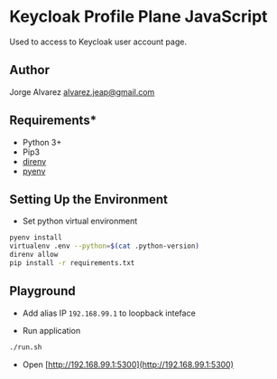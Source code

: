 # **Keycloak Profile Plane JavaScript**

Used to access to Keycloak user account page.

## **Author**

Jorge Alvarez <alvarez.jeap@gmail.com>

## **Requirements***

- Python 3+
- Pip3
- [direnv](https://direnv.net)
- [pyenv](https://github.com/pyenv/pyenv)

## **Setting Up the Environment**

- Set python virtual environment

```sh
pyenv install
virtualenv .env --python=$(cat .python-version)
direnv allow
pip install -r requirements.txt
```

## **Playground**

- Add alias IP `192.168.99.1` to loopback inteface

- Run application

```sh
./run.sh
```

- Open [http://192.168.99.1:5300](http://192.168.99.1:5300)
